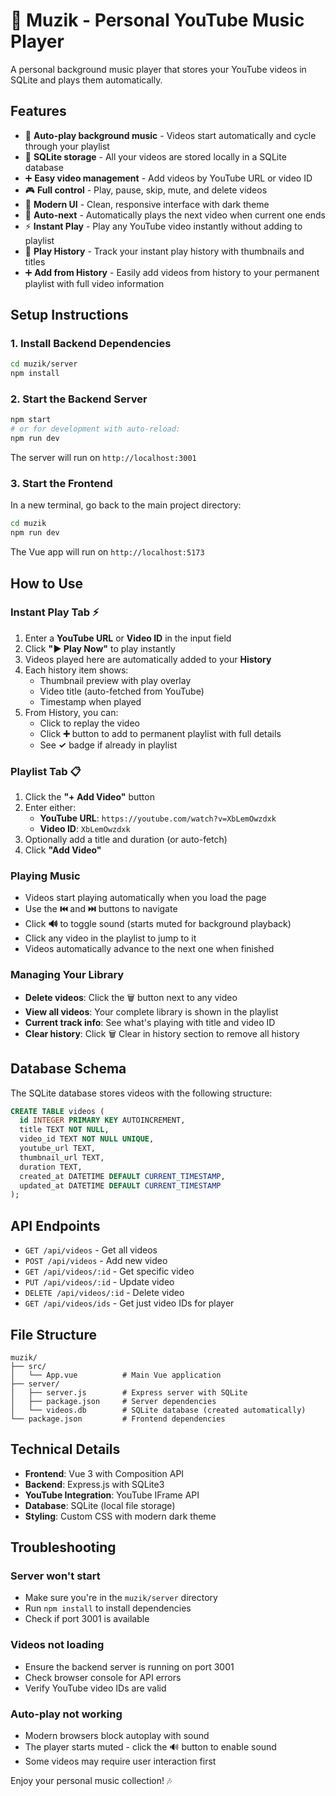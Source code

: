 # 🎵 Muzik - Personal YouTube Music Player

A personal background music player that stores your YouTube videos in SQLite and plays them automatically.

## Features

- 🎵 **Auto-play background music** - Videos start automatically and cycle through your playlist
- 💾 **SQLite storage** - All your videos are stored locally in a SQLite database
- ➕ **Easy video management** - Add videos by YouTube URL or video ID
- 🎮 **Full control** - Play, pause, skip, mute, and delete videos
- 📱 **Modern UI** - Clean, responsive interface with dark theme
- 🔄 **Auto-next** - Automatically plays the next video when current one ends
- ⚡ **Instant Play** - Play any YouTube video instantly without adding to playlist
- 📜 **Play History** - Track your instant play history with thumbnails and titles
- ➕ **Add from History** - Easily add videos from history to your permanent playlist with full video information

## Setup Instructions

### 1. Install Backend Dependencies

```bash
cd muzik/server
npm install
```

### 2. Start the Backend Server

```bash
npm start
# or for development with auto-reload:
npm run dev
```

The server will run on `http://localhost:3001`

### 3. Start the Frontend

In a new terminal, go back to the main project directory:

```bash
cd muzik
npm run dev
```

The Vue app will run on `http://localhost:5173`

## How to Use

### Instant Play Tab ⚡

1. Enter a **YouTube URL** or **Video ID** in the input field
2. Click **"▶️ Play Now"** to play instantly
3. Videos played here are automatically added to your **History**
4. Each history item shows:
   - Thumbnail preview with play overlay
   - Video title (auto-fetched from YouTube)
   - Timestamp when played
5. From History, you can:
   - Click to replay the video
   - Click **➕** button to add to permanent playlist with full details
   - See **✓** badge if already in playlist

### Playlist Tab 📋

1. Click the **"+ Add Video"** button
2. Enter either:
   - **YouTube URL**: `https://youtube.com/watch?v=XbLemOwzdxk`
   - **Video ID**: `XbLemOwzdxk`
3. Optionally add a title and duration (or auto-fetch)
4. Click **"Add Video"**

### Playing Music

- Videos start playing automatically when you load the page
- Use the **⏮️** and **⏭️** buttons to navigate
- Click **🔊** to toggle sound (starts muted for background playback)
- Click any video in the playlist to jump to it
- Videos automatically advance to the next one when finished

### Managing Your Library

- **Delete videos**: Click the 🗑️ button next to any video
- **View all videos**: Your complete library is shown in the playlist
- **Current track info**: See what's playing with title and video ID
- **Clear history**: Click 🗑️ Clear in history section to remove all history

## Database Schema

The SQLite database stores videos with the following structure:

```sql
CREATE TABLE videos (
  id INTEGER PRIMARY KEY AUTOINCREMENT,
  title TEXT NOT NULL,
  video_id TEXT NOT NULL UNIQUE,
  youtube_url TEXT,
  thumbnail_url TEXT,
  duration TEXT,
  created_at DATETIME DEFAULT CURRENT_TIMESTAMP,
  updated_at DATETIME DEFAULT CURRENT_TIMESTAMP
);
```

## API Endpoints

- `GET /api/videos` - Get all videos
- `POST /api/videos` - Add new video
- `GET /api/videos/:id` - Get specific video
- `PUT /api/videos/:id` - Update video
- `DELETE /api/videos/:id` - Delete video
- `GET /api/videos/ids` - Get just video IDs for player

## File Structure

```
muzik/
├── src/
│   └── App.vue          # Main Vue application
├── server/
│   ├── server.js        # Express server with SQLite
│   ├── package.json     # Server dependencies
│   └── videos.db        # SQLite database (created automatically)
└── package.json         # Frontend dependencies
```

## Technical Details

- **Frontend**: Vue 3 with Composition API
- **Backend**: Express.js with SQLite3
- **YouTube Integration**: YouTube IFrame API
- **Database**: SQLite (local file storage)
- **Styling**: Custom CSS with modern dark theme

## Troubleshooting

### Server won't start
- Make sure you're in the `muzik/server` directory
- Run `npm install` to install dependencies
- Check if port 3001 is available

### Videos not loading
- Ensure the backend server is running on port 3001
- Check browser console for API errors
- Verify YouTube video IDs are valid

### Auto-play not working
- Modern browsers block autoplay with sound
- The player starts muted - click the 🔊 button to enable sound
- Some videos may require user interaction first

Enjoy your personal music collection! 🎶